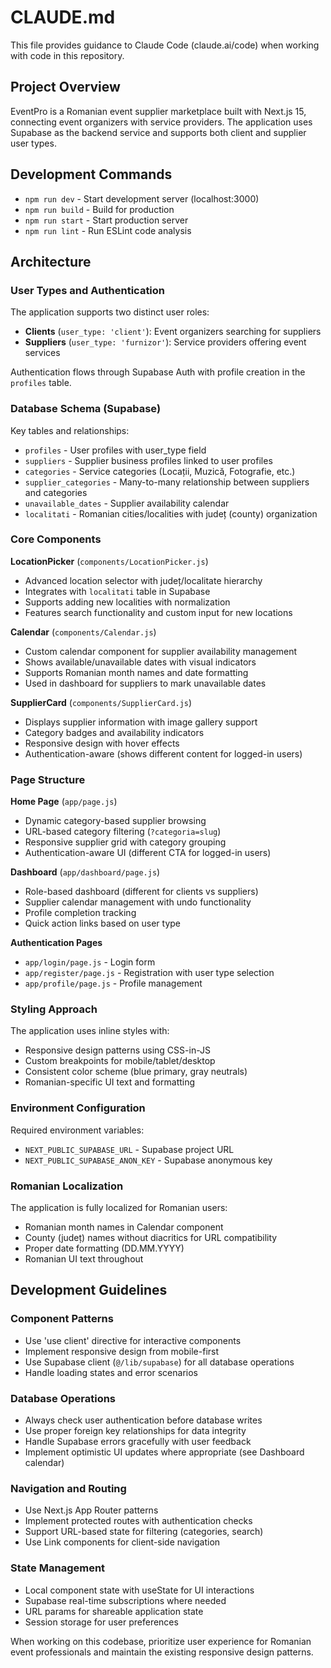 # CLAUDE.md

This file provides guidance to Claude Code (claude.ai/code) when working with code in this repository.

## Project Overview

EventPro is a Romanian event supplier marketplace built with Next.js 15, connecting event organizers with service providers. The application uses Supabase as the backend service and supports both client and supplier user types.

## Development Commands

- `npm run dev` - Start development server (localhost:3000)
- `npm run build` - Build for production
- `npm run start` - Start production server
- `npm run lint` - Run ESLint code analysis

## Architecture

### User Types and Authentication
The application supports two distinct user roles:
- **Clients** (`user_type: 'client'`): Event organizers searching for suppliers
- **Suppliers** (`user_type: 'furnizor'`): Service providers offering event services

Authentication flows through Supabase Auth with profile creation in the `profiles` table.

### Database Schema (Supabase)
Key tables and relationships:
- `profiles` - User profiles with user_type field
- `suppliers` - Supplier business profiles linked to user profiles
- `categories` - Service categories (Locații, Muzică, Fotografie, etc.)
- `supplier_categories` - Many-to-many relationship between suppliers and categories
- `unavailable_dates` - Supplier availability calendar
- `localitati` - Romanian cities/localities with județ (county) organization

### Core Components

**LocationPicker** (`components/LocationPicker.js`)
- Advanced location selector with județ/localitate hierarchy
- Integrates with `localitati` table in Supabase
- Supports adding new localities with normalization
- Features search functionality and custom input for new locations

**Calendar** (`components/Calendar.js`)
- Custom calendar component for supplier availability management
- Shows available/unavailable dates with visual indicators
- Supports Romanian month names and date formatting
- Used in dashboard for suppliers to mark unavailable dates

**SupplierCard** (`components/SupplierCard.js`)
- Displays supplier information with image gallery support
- Category badges and availability indicators
- Responsive design with hover effects
- Authentication-aware (shows different content for logged-in users)

### Page Structure

**Home Page** (`app/page.js`)
- Dynamic category-based supplier browsing
- URL-based category filtering (`?categoria=slug`)
- Responsive supplier grid with category grouping
- Authentication-aware UI (different CTA for logged-in users)

**Dashboard** (`app/dashboard/page.js`)
- Role-based dashboard (different for clients vs suppliers)
- Supplier calendar management with undo functionality
- Profile completion tracking
- Quick action links based on user type

**Authentication Pages**
- `app/login/page.js` - Login form
- `app/register/page.js` - Registration with user type selection
- `app/profile/page.js` - Profile management

### Styling Approach

The application uses inline styles with:
- Responsive design patterns using CSS-in-JS
- Custom breakpoints for mobile/tablet/desktop
- Consistent color scheme (blue primary, gray neutrals)
- Romanian-specific UI text and formatting

### Environment Configuration

Required environment variables:
- `NEXT_PUBLIC_SUPABASE_URL` - Supabase project URL
- `NEXT_PUBLIC_SUPABASE_ANON_KEY` - Supabase anonymous key

### Romanian Localization

The application is fully localized for Romanian users:
- Romanian month names in Calendar component
- County (județ) names without diacritics for URL compatibility
- Proper date formatting (DD.MM.YYYY)
- Romanian UI text throughout

## Development Guidelines

### Component Patterns
- Use 'use client' directive for interactive components
- Implement responsive design from mobile-first
- Use Supabase client (`@/lib/supabase`) for all database operations
- Handle loading states and error scenarios

### Database Operations
- Always check user authentication before database writes
- Use proper foreign key relationships for data integrity
- Handle Supabase errors gracefully with user feedback
- Implement optimistic UI updates where appropriate (see Dashboard calendar)

### Navigation and Routing
- Use Next.js App Router patterns
- Implement protected routes with authentication checks
- Support URL-based state for filtering (categories, search)
- Use Link components for client-side navigation

### State Management
- Local component state with useState for UI interactions
- Supabase real-time subscriptions where needed
- URL params for shareable application state
- Session storage for user preferences

When working on this codebase, prioritize user experience for Romanian event professionals and maintain the existing responsive design patterns.